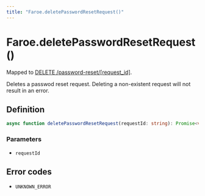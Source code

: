 ```yaml
---
title: "Faroe.deletePasswordResetRequest()"
---
```


# Faroe.deletePasswordResetRequest()

Mapped to [DELETE /password-reset/\[request_id\]](/api-reference/rest/endpoints/delete_password-reset_requestid).

Deletes a passwod reset request. Deleting a non-existent request will not result in an error.

## Definition

```ts
async function deletePasswordResetRequest(requestId: string): Promise<void>
```

### Parameters

- `requestId`

## Error codes

- `UNKNOWN_ERROR`

